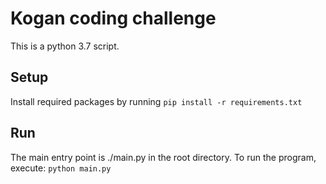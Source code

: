 # Kogan coding challenge

This is a python 3.7 script.

## Setup
Install required packages by running 
`pip install -r requirements.txt`


## Run 
The main entry point is ./main.py in the root directory.
To run the program, execute:
`python main.py`
